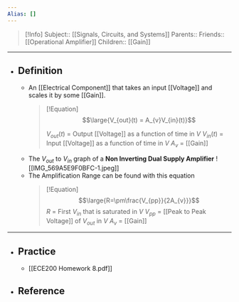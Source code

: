 ```yaml
---
Alias: []
---
```

> [!Info]
> Subject:: [[Signals, Circuits, and Systems]]
> Parents:: 
> Friends:: [[Operational Amplifier]]
> Children:: [[Gain]]
---
- ## Definition
	- An [[Electrical Component]] that takes an input [[Voltage]] and scales it by some [[Gain]].
	  > [!Equation]
	  > $$\large{V_{out}(t) = A_{v}V_{in}(t)}$$
	  > 
	  > $V_{out}(t)$ = Output [[Voltage]] as a function of time in $V$
	  > $V_{in}(t)$ = Input [[Voltage]] as a function of time in $V$
	  > $A_{v}$ = [[Gain]]
	- The $V_{out}$ to $V_{in}$ graph of a **Non Inverting Dual Supply Amplifier**
	  ![[IMG_569A5E9F0BFC-1.jpeg]]
	- The Amplification Range can be found with this equation
	  > [!Equation]
	  > $$\large{R=\pm\frac{V_{pp}}{2A_{v}}}$$
	  > $R$ = First $V_{in}$ that is saturated in $V$
	  > $V_{pp}$ = [[Peak to Peak Voltage]] of $V_{out}$ in $V$
	  > $A_{v}$ = [[Gain]]
---
- ## Practice
	- [[ECE200 Homework 8.pdf]]
- ## Reference